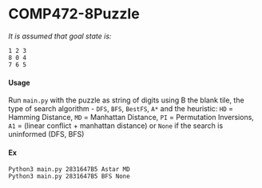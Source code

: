 # COMP472-8Puzzle

*It is assumed that goal state is:*
    
    1 2 3
    8 0 4
    7 6 5     
#### Usage
Run `main.py` with the puzzle as string of digits using B the blank tile, the type of search algorithm - `DFS`, `BFS`, `BestFS`, `A*` and the heuristic:  `HD`  = Hamming Distance, `MD` = Manhattan Distance, `PI`  = Permutation Inversions, 
	              `A1`  = (linear conflict + manhattan distance) or `None` if the search is uninformed (DFS, BFS)
#### Ex
```
Python3 main.py 2831647B5 Astar MD
Python3 main.py 2831647B5 BFS None

```
